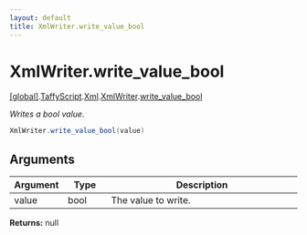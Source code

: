 ```yaml
---
layout: default
title: XmlWriter.write_value_bool
---
```


# XmlWriter.write_value_bool

[\[global\]]({{site.baseurl}}/docs/).[TaffyScript]({{site.baseurl}}/docs/TaffyScript/).[Xml]({{site.baseurl}}/docs/TaffyScript/Xml/).[XmlWriter]({{site.baseurl}}/docs/TaffyScript/Xml/XmlWriter/).[write_value_bool]({{site.baseurl}}/docs/TaffyScript/Xml/XmlWriter/write_value_bool/)

_Writes a bool value._

```cs
XmlWriter.write_value_bool(value)
```

## Arguments

<table>
  <col width="15%">
  <col width="15%">
  <thead>
    <tr>
      <th>Argument</th>
      <th>Type</th>
      <th>Description</th>
    </tr>
  </thead>
  <tbody>
    <tr>
      <td>value</td>
      <td>bool</td>
      <td>The value to write.</td>
    </tr>
  </tbody>
</table>

**Returns:** null
